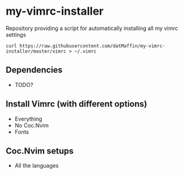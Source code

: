 # my-vimrc-installer
Repository providing a script for automatically installing all my vimrc settings

`curl https://raw.githubusercontent.com/datMaffin/my-vimrc-installer/master/vimrc > ~/.vimrc`

## Dependencies
* TODO?

## Install Vimrc (with different options)
* Everything
* No Coc.Nvim
* Fonts

## Coc.Nvim setups
* All the languages
